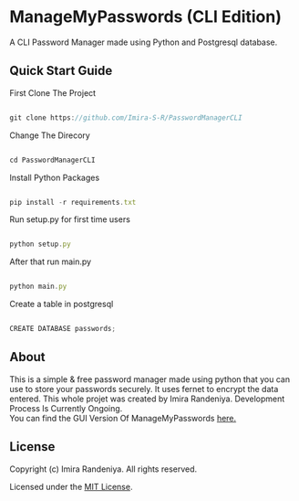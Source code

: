 # ManageMyPasswords (CLI Edition)
A CLI Password Manager made using Python and Postgresql database.

## Quick Start Guide
First Clone The Project
```js

git clone https://github.com/Imira-S-R/PasswordManagerCLI

```
Change The Direcory
```js

cd PasswordManagerCLI

```
Install Python Packages
```js

pip install -r requirements.txt

```
Run setup.py for first time users
```js

python setup.py

```
After that run main.py
```js

python main.py

```
Create a table in postgresql
```js

CREATE DATABASE passwords;

```
## About
This is a simple & free password manager made using python that you can use to store your passwords securely. It uses fernet to encrypt the data entered.
This whole projet was created by Imira Randeniya. Development Process Is Currently Ongoing.
<br>
You can find the GUI Version Of ManageMyPasswords [here.](https://github.com/Imira-S-R/PasswordManager)

## License
Copyright (c) Imira Randeniya. All rights reserved.

Licensed under the [MIT License](./LICENSE).
